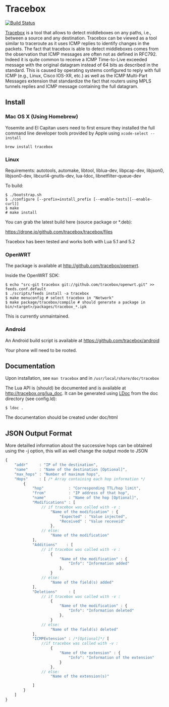 # Tracebox

[![Build Status](https://travis-ci.org/tracebox/tracebox.png?branch=master)](https://travis-ci.org/tracebox/tracebox)

[Tracebox](http://www.tracebox.org) is a tool that allows to detect middleboxes on any paths, i.e., between a source and any destination. Tracebox can be viewed as a tool similar to traceroute as it uses ICMP replies to identify changes in the packets. The fact that tracebox is able to detect middleboxes comes from the observation that ICMP messages are often not as defined in RFC792. Indeed it is quite common to receive a ICMP Time-to-Live exceeded message with the original datagram instead of 64 bits as described in the standard. This is caused by operating systems configured to reply with full ICMP (e.g., Linux, Cisco IOS-XR, etc.) as well as the ICMP Multi-Part Messages extension that standardize the fact that routers using MPLS tunnels replies and ICMP message containing the full datagram.

## Install

### Mac OS X (Using Homebrew)

Yosemite and El Capitan users need to first ensure they installed the full command line developer tools provided by Apple using `xcode-select --install`

    brew install tracebox

### Linux

Requirements: autotools, automake, libtool, liblua-dev, libpcap-dev, libjson0, libjson0-dev, libcurl4-gnutls-dev, lua-ldoc, libnetfilter-queue-dev

To build:

    $ ./bootstrap.sh
    $ ./configure [--prefix=install_prefix [--enable-tests][--enable-curl]]
    $ make
    # make install

You can grab the latest build here (source package or *.deb):

https://drone.io/github.com/tracebox/tracebox/files

Tracebox has been tested and works both with Lua 5.1 and 5.2

### OpenWRT

The package is available at http://github.com/tracebox/openwrt.

Inside the OpenWRT SDK:

    $ echo "src-git tracebox git://github.com/tracebox/openwrt.git" >> feeds.conf.default
    $ ./scripts/feeds install -a tracebox
    $ make menuconfig # select tracebox in "Network"
    $ make package/tracebox/compile # should generate a package in bin/<target>/packages/tracebox_*.ipk

This is currently unmaintained.

### Android

An Android build script is available at https://github.com/tracebox/android

Your phone will need to be rooted.

## Documentation

Upon installation, see `man tracebox` and in `/usr/local/share/doc/tracebox`

The Lua API is (should) be documented and is available at http://tracebox.org/lua_doc.
It can be generated using [LDoc](https://github.com/stevedonovan/LDoc) from the doc directory (see config.ld):

    $ ldoc .

The documentation should be created under doc/html

## JSON Output Format

More detailled information about the successive hops can be obtained using the -j option,
this will as well change the output mode to JSON

```javascript
{
    "addr"     : "IP of the destination",
    "name"     : "Name of the destination [Optional]",
    "max_hops" : "Number of maximum hops",
    "Hops"     : [ /* Array containing each hop information */
        {
            "hop"           : "Corresponding TTL/hop limit",
            "from"          : "IP address of that hop",
            "name"          : "Name of the hop [Optional]",
            "Modifications" : [
                // if tracebox was called with -v :
                    "Name of the modification" : {
                        "Expected" : "Value injected",
                        "Received" : "Value receveid"
                    },
                // else:
                    "Name of the modification"
            ],
            "Additions"    : [
                // if tracebox was called with -v :
                    {
                        "Name of the modification" : {
                            "Info": "Information added"
                        },
                    }
                // else:
                    "Name of the field(s) added"
            ],
            "Deletions"     : [
                // if tracebox was called with -v :
                    {
                        "Name of the modification" : {
                            "Info": "Information deleted"
                        },
                    }
                // else:
                    "Name of the field(s) deleted"
            ],
            "ICMPExtension" : /*[Optional]*/ [
                //if tracebox was called with -v :
                    {
                        "Name of the extension" : {
                            "Info": "Information of the extension"
                        }
                    },
                // else:
                    "Name of the extension(s)"

            ]
        }
    ]
}
```
